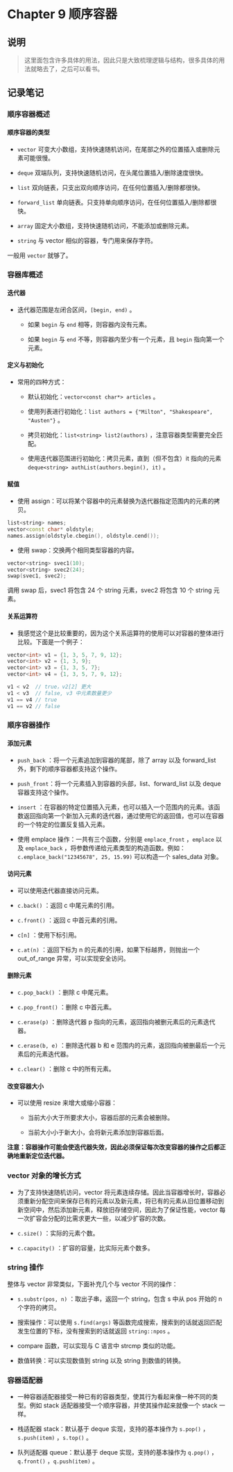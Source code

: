 # Chapter 9 顺序容器

## 说明

> 这里面包含许多具体的用法，因此只是大致梳理逻辑与结构，很多具体的用法就略去了，之后可以看书。

## 记录笔记

### 顺序容器概述

#### 顺序容器的类型

- `vector` 可变大小数组，支持快速随机访问，在尾部之外的位置插入或删除元素可能很慢。

- `deque` 双端队列，支持快速随机访问，在头尾位置插入/删除速度很快。

- `list` 双向链表，只支出双向顺序访问，在任何位置插入/删除都很快。

- `forward_list` 单向链表。只支持单向顺序访问，在任何位置插入/删除都很快。

- `array` 固定大小数组，支持快速随机访问，不能添加或删除元素。

- `string` 与 vector 相似的容器，专门用来保存字符。

一般用 `vector` 就够了。

### 容器库概述

#### 迭代器

- 迭代器范围是左闭合区间，`[begin, end)` 。

  - 如果 `begin` 与 `end` 相等，则容器内没有元素。

  - 如果 `begin` 与 `end` 不等，则容器内至少有一个元素，且 `begin` 指向第一个元素。

#### 定义与初始化

- 常用的四种方式：

  - 默认初始化：`vector<const char*> articles` 。

  - 使用列表进行初始化：`list authors = {"Milton", "Shakespeare", "Austen"}` 。

  - 拷贝初始化：`list<string> list2(authors)` ，注意容器类型需要完全匹配。

  - 使用迭代器范围进行初始化：拷贝元素，直到（但不包含）it 指向的元素 `deque<string> authList(authors.begin(), it)` 。

#### 赋值

- 使用 assign：可以将某个容器中的元素替换为迭代器指定范围内的元素的拷贝。

```C++
list<string> names;
vector<const char* oldstyle;
names.assign(oldstyle.cbegin(), oldstyle.cend());
```

- 使用 swap：交换两个相同类型容器的内容。

```C++
vector<string> svec1(10);
vector<string> svec2(24);
swap(svec1, svec2);
```

调用 swap 后，svec1 将包含 24 个 string 元素，svec2 将包含 10 个 string 元素。

#### 关系运算符

- 我感觉这个是比较重要的，因为这个关系运算符的使用可以对容器的整体进行比较。下面是一个例子：

```C++
vector<int> v1 = {1, 3, 5, 7, 9, 12};
vector<int> v2 = {1, 3, 9};
vector<int> v3 = {1, 3, 5, 7};
vector<int> v4 = {1, 3, 5, 7, 9, 12};

v1 < v2  // true，v2[2] 更大
v1 < v3  // false, v3 中元素数量更少
v1 == v4 // true
v1 == v2 // false

```

### 顺序容器操作

#### 添加元素

- `push_back` ：将一个元素追加到容器的尾部，除了 array 以及 forward_list 外，剩下的顺序容器都支持这个操作。

- `push_front`：将一个元素插入到容器的头部，list、forward_list 以及 deque 容器支持这个操作。

- `insert` ：在容器的特定位置插入元素，也可以插入一个范围内的元素。该函数返回指向第一个新加入元素的迭代器，通过使用它的返回值，也可以在容器的一个特定的位置反复插入元素。

- 使用 emplace 操作：一共有三个函数，分别是 `emplace_front` ，`emplace` 以及 `emplace_back` ，将参数传递给元素类型的构造函数。例如：`c.emplace_back("12345678", 25, 15.99)` 可以构造一个 sales_data 对象。

#### 访问元素

- 可以使用迭代器直接访问元素。

- `c.back()` ：返回 c 中尾元素的引用。

- `c.front()` ：返回 c 中首元素的引用。

- `c[n]` ：使用下标引用。

- `c.at(n)` ：返回下标为 n 的元素的引用，如果下标越界，则抛出一个 out_of_range 异常，可以实现安全访问。

#### 删除元素

- `c.pop_back()` ：删除 c 中尾元素。

- `c.pop_front()` ：删除 c 中首元素。

- `c.erase(p)` ：删除迭代器 p 指向的元素，返回指向被删元素后的元素迭代器。

- `c.erase(b, e)` ：删除迭代器 b 和 e 范围内的元素，返回指向被删最后一个元素后的元素迭代器。

- `c.clear()` ：删除 c 中的所有元素。

#### 改变容器大小

- 可以使用 resize 来增大或缩小容器：

  - 当前大小大于所要求大小，容器后部的元素会被删除。

  - 当前大小小于新大小，会将新元素添加到容器后面。

**注意：容器操作可能会使迭代器失效，因此必须保证每次改变容器的操作之后都正确地重新定位迭代器。**

### vector 对象的增长方式

- 为了支持快速随机访问，vector 将元素连续存储。因此当容器增长时，容器必须重新分配空间来保存已有的元素以及新元素，将已有的元素从旧位置移动到新空间中，然后添加新元素，释放旧存储空间，因此为了保证性能，vector 每一次扩容会分配的比需求更大一些，以减少扩容的次数。

- `c.size()` ：实际的元素个数。

- `c.capacity()` ：扩容的容量，比实际元素个数多。

### string 操作

整体与 vector 非常类似，下面补充几个与 vector 不同的操作：

- `s.substr(pos, n)` ：取出子串，返回一个 string，包含 s 中从 pos 开始的 n 个字符的拷贝。

- 搜索操作：可以使用 `s.find(args)` 等函数完成搜索，搜索到的话就返回匹配发生位置的下标，没有搜索到的话就返回 `string::npos` 。

- compare 函数，可以实现与 C 语言中 strcmp 类似的功能。

- 数值转换：可以实现数值到 string 以及 string 到数值的转换。

### 容器适配器

- 一种容器适配器接受一种已有的容器类型，使其行为看起来像一种不同的类型。例如 stack 适配器接受一个顺序容器，并使其操作起来就像一个 stack 一样。

- 栈适配器 stack：默认基于 deque 实现，支持的基本操作为 `s.pop()` ，`s.push(item)` ，`s.top()` 。

- 队列适配器 queue：默认基于 deque 实现，支持的基本操作为 `q.pop()` ，`q.front()` ，`q.push(item)` 。
